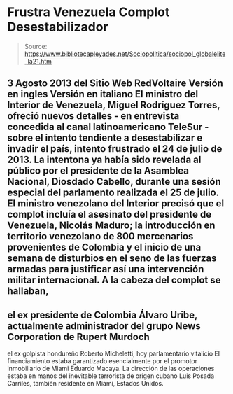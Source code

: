 # Frustra Venezuela Complot Desestabilizador

> Source: https://www.bibliotecapleyades.net/Sociopolitica/sociopol_globalelite_la21.htm

3 Agosto 2013
del Sitio Web
RedVoltaire
Versión en ingles
Versión en italiano
El ministro del Interior de Venezuela, Miguel Rodríguez Torres, ofreció
nuevos detalles - en entrevista concedida al canal latinoamericano TeleSur - sobre el intento tendiente a desestabilizar e invadir el país, intento
frustrado el 24 de julio de 2013.
La intentona ya había sido revelada al público por el presidente de la
Asamblea Nacional, Diosdado Cabello, durante una sesión especial del
parlamento realizada el 25 de julio.
El ministro venezolano del Interior precisó que el complot incluía el
asesinato del presidente de Venezuela, Nicolás Maduro; la introducción en
territorio venezolano de 800 mercenarios provenientes de Colombia y el
inicio de una semana de disturbios en el seno de las fuerzas armadas para
justificar así una intervención militar internacional.
A la cabeza del complot se hallaban,
-
el ex presidente de Colombia
Álvaro
Uribe, actualmente administrador del grupo News Corporation de
Rupert
Murdoch
-
el ex golpista hondureño Roberto Micheletti, hoy parlamentario
vitalicio
El financiamiento estaba garantizado esencialmente por el
promotor inmobiliario de Miami Eduardo Macaya.
La dirección de las operaciones estaba en manos del inevitable terrorista de
origen cubano
Luis Posada Carriles, también residente en Miami, Estados
Unidos.

